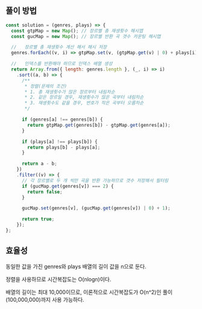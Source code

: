 ## 풀이 방법

```js
const solution = (genres, plays) => {
  const gtpMap = new Map(); // 장르별 총 재생횟수 해시맵
  const gucMap = new Map(); // 장르별 반환 곡 갯수 카운팅 해시맵

  //   장르별 총 재생횟수 계산 해서 해시 저장
  genres.forEach((v, i) => gtpMap.set(v, (gtpMap.get(v) | 0) + plays[i]));

  //   인덱스를 반환해야 하므로 인덱스 배열 생성
  return Array.from({ length: genres.length }, (_, i) => i)
    .sort((a, b) => {
      /**
       * 정렬(문제의 조건)
       * 1. 총 재생횟수가 많은 장르부터 내림차순
       * 2. 같은 장르일 경우, 재생횟수가 많은 곡부터 내림차순
       * 3. 재생횟수도 같을 경우, 번호가 작은 곡부터 오름차순
       */

      if (genres[a] !== genres[b]) {
        return gtpMap.get(genres[b]) - gtpMap.get(genres[a]);
      }

      if (plays[a] !== plays[b]) {
        return plays[b] - plays[a];
      }

      return a - b;
    })
    .filter((v) => {
      // 각 장르별로 두 개 씩만 곡을 반환 가능하므로 갯수 저장해서 필터링
      if (gucMap.get(genres[v]) === 2) {
        return false;
      }

      gucMap.set(genres[v], (gucMap.get(genres[v]) | 0) + 1);

      return true;
    });
};
```

## 효율성

동일한 값을 가진 genres와 plays 배열의 길이 값을 n으로 둔다.

정렬을 사용하므로 시간복잡도는 O(nlogn)이다.

배열의 길이는 최대 10,000이므로, 이론적으로 시간복잡도가 O(n^2)인 풀이(100,000,000)까지 사용 가능하다.
